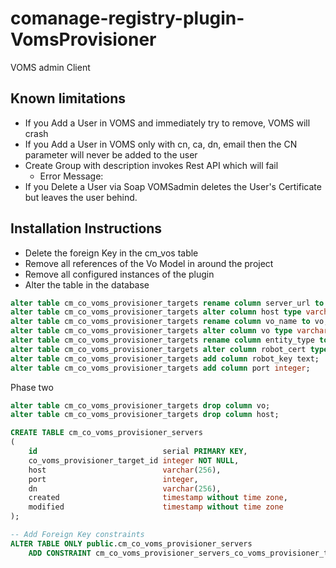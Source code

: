 # comanage-registry-plugin-VomsProvisioner
VOMS admin Client


## Known limitations
- If you Add a User in VOMS and immediately try to remove, VOMS will crash
- If you Add a User in VOMS only with cn, ca, dn, email then the CN parameter will never be added to the user
- Create Group with description invokes Rest API which will fail
  - Error Message:
- If you Delete a User via Soap VOMSadmin deletes the User's Certificate but leaves the user behind.

## Installation Instructions
- Delete the foreign Key in the cm_vos table
- Remove all references of the Vo Model in around the project
- Remove all configured instances of the plugin
- Alter the table in the database
```sql
alter table cm_co_voms_provisioner_targets rename column server_url to host;
alter table cm_co_voms_provisioner_targets alter column host type varchar(256);
alter table cm_co_voms_provisioner_targets rename column vo_name to vo;
alter table cm_co_voms_provisioner_targets alter column vo type varchar(96);
alter table cm_co_voms_provisioner_targets rename column entity_type to robot_cert;
alter table cm_co_voms_provisioner_targets alter column robot_cert type text;
alter table cm_co_voms_provisioner_targets add column robot_key text;
alter table cm_co_voms_provisioner_targets add column port integer;
```

Phase two
```sql
alter table cm_co_voms_provisioner_targets drop column vo;
alter table cm_co_voms_provisioner_targets drop column host;

CREATE TABLE cm_co_voms_provisioner_servers
(
    id                            serial PRIMARY KEY,
    co_voms_provisioner_target_id integer NOT NULL,
    host                          varchar(256),
    port                          integer,
    dn                            varchar(256),
    created                       timestamp without time zone,
    modified                      timestamp without time zone
);

-- Add Foreign Key constraints
ALTER TABLE ONLY public.cm_co_voms_provisioner_servers
    ADD CONSTRAINT cm_co_voms_provisioner_servers_co_voms_provisioner_target_id_fkey FOREIGN KEY (co_voms_provisioner_target_id) REFERENCES public.cm_co_voms_provisioner_targets (id);

```